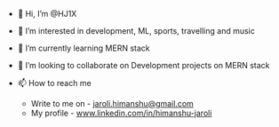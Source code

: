 - 👋 Hi, I’m @HJ1X
- 👀 I’m interested in development, ML, sports, travelling and music
- 🌱 I’m currently learning MERN stack 
- 💞️ I’m looking to collaborate on Development projects on MERN stack
- 📫 How to reach me 

     - Write to me on - jaroli.himanshu@gmail.com
     - My profile - www.linkedin.com/in/himanshu-jaroli

<!---
HJ1X/HJ1X is a ✨ special ✨ repository because its `README.md` (this file) appears on your GitHub profile.
You can click the Preview link to take a look at your changes.
--->
